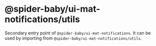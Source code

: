 # @spider-baby/ui-mat-notifications/utils

Secondary entry point of `@spider-baby/ui-mat-notifications`. It can be used by importing from `@spider-baby/ui-mat-notifications/utils`.
